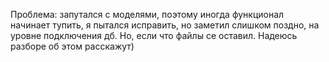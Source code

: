 Проблема: запутался с моделями, поэтому иногда функционал начинает тупить, я пытался исправить, но заметил слишком поздно, на уровне подключения дб. Но, если что файлы се оставил. Надеюсь разборе об этом расскажут)

